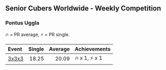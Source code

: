 ## Senior Cubers Worldwide - Weekly Competition
### Pontus Uggla

🔥 = PR average, ⚡ = PR single.

| Event | Single | Average | Achievements|
| :-- | --: | --: | :-- |
| [3x3x3](pontus_uggla/333.md) | 18.25 | 20.09 | 🔥 x 1, ⚡ x 1 |

<!-- Global site tag (gtag.js) - Google Analytics -->
<script async src="https://www.googletagmanager.com/gtag/js?id=UA-86348435-3"></script>
<script>window.dataLayer = window.dataLayer || []; function gtag() {dataLayer.push(arguments);} gtag('js', new Date()); gtag('config', 'UA-86348435-3');</script>
